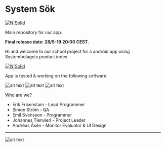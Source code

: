 # System Sök

[![N|Solid](https://images2.imgbox.com/63/19/wvlCqNW4_o.png)](https://github.com/ErikFrisenstam/SystemetAppGrupp5)

Main repository for our app.

**Final release date: 28/5-19 20:00 CEST.**

Hi and welcome to our school project for a android app using Systembolagets product index. 

[![N|Solid](https://img.shields.io/badge/version-1.0-brightgreen.svg)](https://github.com/ErikFrisenstam/SystemetAppGrupp5/tree/v1.0)

App is tested & working on the following software:

![alt text](https://img.shields.io/badge/Android%20Studio-%3E%3D%204.3-blue.svg "")
![alt text](https://img.shields.io/badge/Android%20SDK%20Platform-27-blue.svg "")
![alt text](https://img.shields.io/badge/Emulator-Pixel%202%20API%2027-blue.svg "")


Who are we?
* Erik Frisenstam - Lead Programmer
* Simon Ström - QA
* Emil Svensson - Programmer
* Johannes Tienvieri - Project Leader
* Andreas Åsén - Monitor Evaluator & UI Design

--------------------------------------------------------

![alt text](https://images2.imgbox.com/a1/51/afb51Lnk_o.png "")


